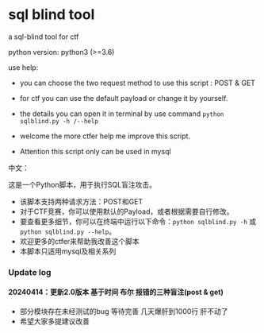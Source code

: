 # sql blind tool

a sql-blind tool for ctf

python version:  python3 (>=3.6)



use help:

- you can choose the two request method to use this script : POST & GET 
- for ctf  you can use the default payload or change it by yourself.
- the details you can open it in terminal by use command `python sqlblind.py -h /--help`

- welcome the more ctfer help me improve this script.

- Attention this script only can be used in mysql

中文：

这是一个Python脚本，用于执行SQL盲注攻击。

- 该脚本支持两种请求方法：POST和GET
- 对于CTF竞赛，你可以使用默认的Payload，或者根据需要自行修改。
- 要查看更多细节，你可以在终端中运行以下命令：`python sqlblind.py -h` 或 `python sqlblind.py --help`。
- 欢迎更多的ctfer来帮助我改善这个脚本
- 本脚本只适用mysql及相关系列



### Update log

#### 20240414：更新2.0版本 基于时间 布尔 报错的三种盲注(post & get)

- 部分模块存在未经测试的bug 等待完善 几天爆肝到1000行 肝不动了
- 希望大家多提建议改善

